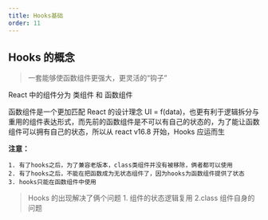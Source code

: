 ```yaml
---
title: Hooks基础
order: 11
---
```


## Hooks 的概念

> 一套能够使函数组件更强大，更灵活的“钩子”

React 中的组件分为 类组件 和 函数组件

函数组件是一个更加匹配 React 的设计理念 UI = f(data)，也更有利于逻辑拆分与重用的组件表达形式，而先前的函数组件是不可以有自己的状态的，为了能让函数组件可以拥有自己的状态，所以从 react v16.8 开始，Hooks 应运而生

**注意：**

    1. 有了hooks之后，为了兼容老版本，class类组件并没有被移除，俩者都可以使用
    2. 有了hooks之后，不能在把函数成为无状态组件了，因为hooks为函数组件提供了状态
    3. hooks只能在函数组件中使用

> Hooks 的出现解决了俩个问题 1. 组件的状态逻辑复用 2.class 组件自身的问题
